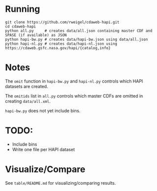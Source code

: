 # Running

```
git clone https://github.com/rweigel/cdaweb-hapi.git
cd cdaweb-hapi
python all.py     # creates data/all.json containing master CDF and SPASE (if available) as JSON
python hapi-bw.py # creates data/hapi-bw.json using data/all.json
python hapi-nl.py # creates data/hapi-nl.json using https://cdaweb.gsfc.nasa.gov/hapi/{catalog,info}
```

# Notes

The `omit` function in `hapi-bw.py` and `hapi-nl.py` controls which HAPI datasets are created.

The `omitids` list in `all.py` controls which master CDFs are omitted in creating `data/all.xml`.

`hapi-bw.py` does not yet include bins.

# TODO:

* Include bins
* Write one file per HAPI dataset

# Visualize/Compare

See `table/README.md` for visualizing/comparing results.
